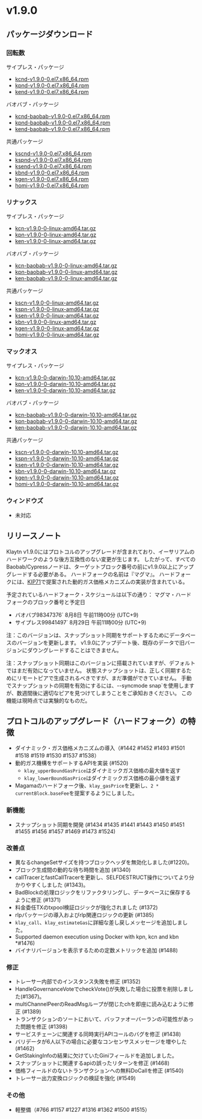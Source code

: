 # v1.9.0

## パッケージダウンロード

### 回転数<a id="rpm"></a>

サイプレス・パッケージ

- [kcnd-v1.9.0-0.el7.x86_64.rpm](https://packages.klaytn.net/klaytn/v1.9.0/kcnd-v1.9.0-0.el7.x86_64.rpm)
- [kpnd-v1.9.0-0.el7.x86_64.rpm](https://packages.klaytn.net/klaytn/v1.9.0/kpnd-v1.9.0-0.el7.x86_64.rpm)
- [kend-v1.9.0-0.el7.x86_64.rpm](https://packages.klaytn.net/klaytn/v1.9.0/kend-v1.9.0-0.el7.x86_64.rpm)

バオバブ・パッケージ

- [kcnd-baobab-v1.9.0-0.el7.x86_64.rpm](https://packages.klaytn.net/klaytn/v1.9.0/kcnd-baobab-v1.9.0-0.el7.x86_64.rpm)
- [kpnd-baobab-v1.9.0-0.el7.x86_64.rpm](https://packages.klaytn.net/klaytn/v1.9.0/kpnd-baobab-v1.9.0-0.el7.x86_64.rpm)
- [kend-baobab-v1.9.0-0.el7.x86_64.rpm](https://packages.klaytn.net/klaytn/v1.9.0/kend-baobab-v1.9.0-0.el7.x86_64.rpm)

共通パッケージ

- [kscnd-v1.9.0-0.el7.x86_64.rpm](https://packages.klaytn.net/klaytn/v1.9.0/kscnd-v1.9.0-0.el7.x86_64.rpm)
- [kspnd-v1.9.0-0.el7.x86_64.rpm](https://packages.klaytn.net/klaytn/v1.9.0/kspnd-v1.9.0-0.el7.x86_64.rpm)
- [ksend-v1.9.0-0.el7.x86_64.rpm](https://packages.klaytn.net/klaytn/v1.9.0/ksend-v1.9.0-0.el7.x86_64.rpm)
- [kbnd-v1.9.0-0.el7.x86_64.rpm](https://packages.klaytn.net/klaytn/v1.9.0/kbnd-v1.9.0-0.el7.x86_64.rpm)
- [kgen-v1.9.0-0.el7.x86_64.rpm](https://packages.klaytn.net/klaytn/v1.9.0/kgen-v1.9.0-0.el7.x86_64.rpm)
- [homi-v1.9.0-0.el7.x86_64.rpm](https://packages.klaytn.net/klaytn/v1.9.0/homi-v1.9.0-0.el7.x86_64.rpm)

### リナックス<a id="linux"></a>

サイプレス・パッケージ

- [kcn-v1.9.0-0-linux-amd64.tar.gz](https://packages.klaytn.net/klaytn/v1.9.0/kcn-v1.9.0-0-linux-amd64.tar.gz)
- [kpn-v1.9.0-0-linux-amd64.tar.gz](https://packages.klaytn.net/klaytn/v1.9.0/kpn-v1.9.0-0-linux-amd64.tar.gz)
- [ken-v1.9.0-0-linux-amd64.tar.gz](https://packages.klaytn.net/klaytn/v1.9.0/ken-v1.9.0-0-linux-amd64.tar.gz)

バオバブ・パッケージ

- [kcn-baobab-v1.9.0-0-linux-amd64.tar.gz](https://packages.klaytn.net/klaytn/v1.9.0/kcn-baobab-v1.9.0-0-linux-amd64.tar.gz)
- [kpn-baobab-v1.9.0-0-linux-amd64.tar.gz](https://packages.klaytn.net/klaytn/v1.9.0/kpn-baobab-v1.9.0-0-linux-amd64.tar.gz)
- [ken-baobab-v1.9.0-0-linux-amd64.tar.gz](https://packages.klaytn.net/klaytn/v1.9.0/ken-baobab-v1.9.0-0-linux-amd64.tar.gz)

共通パッケージ

- [kscn-v1.9.0-0-linux-amd64.tar.gz](https://packages.klaytn.net/klaytn/v1.9.0/kscn-v1.9.0-0-linux-amd64.tar.gz)
- [kspn-v1.9.0-0-linux-amd64.tar.gz](https://packages.klaytn.net/klaytn/v1.9.0/kspn-v1.9.0-0-linux-amd64.tar.gz)
- [ksen-v1.9.0-0-linux-amd64.tar.gz](https://packages.klaytn.net/klaytn/v1.9.0/ksen-v1.9.0-0-linux-amd64.tar.gz)
- [kbn-v1.9.0-0-linux-amd64.tar.gz](https://packages.klaytn.net/klaytn/v1.9.0/kbn-v1.9.0-0-linux-amd64.tar.gz)
- [kgen-v1.9.0-0-linux-amd64.tar.gz](https://packages.klaytn.net/klaytn/v1.9.0/kgen-v1.9.0-0-linux-amd64.tar.gz)
- [homi-v1.9.0-0-linux-amd64.tar.gz](https://packages.klaytn.net/klaytn/v1.9.0/homi-v1.9.0-0-linux-amd64.tar.gz)

### マックオス<a id="macos"></a>

サイプレス・パッケージ

- [kcn-v1.9.0-0-darwin-10.10-amd64.tar.gz](https://packages.klaytn.net/klaytn/v1.9.0/kcn-v1.9.0-0-darwin-10.10-amd64.tar.gz)
- [kpn-v1.9.0-0-darwin-10.10-amd64.tar.gz](https://packages.klaytn.net/klaytn/v1.9.0/kpn-v1.9.0-0-darwin-10.10-amd64.tar.gz)
- [ken-v1.9.0-0-darwin-10.10-amd64.tar.gz](https://packages.klaytn.net/klaytn/v1.9.0/ken-v1.9.0-0-darwin-10.10-amd64.tar.gz)

バオバブ・パッケージ

- [kcn-baobab-v1.9.0-0-darwin-10.10-amd64.tar.gz](https://packages.klaytn.net/klaytn/v1.9.0/kcn-baobab-v1.9.0-0-darwin-10.10-amd64.tar.gz)
- [kpn-baobab-v1.9.0-0-darwin-10.10-amd64.tar.gz](https://packages.klaytn.net/klaytn/v1.9.0/kpn-baobab-v1.9.0-0-darwin-10.10-amd64.tar.gz)
- [ken-baobab-v1.9.0-0-darwin-10.10-amd64.tar.gz](https://packages.klaytn.net/klaytn/v1.9.0/ken-baobab-v1.9.0-0-darwin-10.10-amd64.tar.gz)

共通パッケージ

- [kscn-v1.9.0-0-darwin-10.10-amd64.tar.gz](https://packages.klaytn.net/klaytn/v1.9.0/kscn-v1.9.0-0-darwin-10.10-amd64.tar.gz)
- [kspn-v1.9.0-0-darwin-10.10-amd64.tar.gz](https://packages.klaytn.net/klaytn/v1.9.0/kspn-v1.9.0-0-darwin-10.10-amd64.tar.gz)
- [ksen-v1.9.0-0-darwin-10.10-amd64.tar.gz](https://packages.klaytn.net/klaytn/v1.9.0/ksen-v1.9.0-0-darwin-10.10-amd64.tar.gz)
- [kbn-v1.9.0-0-darwin-10.10-amd64.tar.gz](https://packages.klaytn.net/klaytn/v1.9.0/kbn-v1.9.0-0-darwin-10.10-amd64.tar.gz)
- [kgen-v1.9.0-0-darwin-10.10-amd64.tar.gz](https://packages.klaytn.net/klaytn/v1.9.0/kgen-v1.9.0-0-darwin-10.10-amd64.tar.gz)
- [homi-v1.9.0-0-darwin-10.10-amd64.tar.gz](https://packages.klaytn.net/klaytn/v1.9.0/homi-v1.9.0-0-darwin-10.10-amd64.tar.gz)

### ウィンドウズ<a id="windows"></a>

- 未対応

## リリースノート

Klaytn v1.9.0にはプロトコルのアップグレードが含まれており、イーサリアムのハードワークのような後方互換性のない変更が生じます。 したがって、すべてのBaobab/Cypressノードは、ターゲットブロック番号の前にv1.9.0以上にアップグレードする必要がある。 ハードフォークの名前は『マグマ』。 ハードフォークには、[KIP71](https://kips.klaytn.foundation/KIPs/kip-71)で提案された動的ガス価格メカニズムの実装が含まれている。

予定されているハードフォーク・スケジュールは以下の通り：
マグマ・ハードフォークのブロック番号と予定日

- バオバブ98347376\` 8月8日 午前11時00分 (UTC+9)
- サイプレス99841497\` 8月29日 午前11時00分 (UTC+9)

注：このバージョンは、スナップショット同期をサポートするためにデータベースのバージョンを更新します。 v1.9.0にアップデート後、既存のデータで旧バージョンにダウングレードすることはできません。

注：スナップショット同期はこのバージョンに搭載されていますが、デフォルトではまだ有効になっていません。 状態スナップショットは、正しく同期するためにリモートピアで生成されるべきですが、まだ準備ができていません。 手動でスナップショットの同期を有効にするには、--syncmode snap\`を使用しますが、数週間後に適切なピアを見つけてしまうことをご承知おきください。 この機能は現時点では実験的なものだ。

## プロトコルのアップグレード（ハードフォーク）の特徴

- ダイナミック・ガス価格メカニズムの導入（#1442 #1452 #1493 #1501 #1518 #1519 #1530 #1537 #1538）
- 動的ガス機構をサポートするAPIを実装 (#1520)
  - `klay_upperBoundGasPrice`はダイナミックガス価格の最大値を返す
  - `klay_lowerBoundGasPrice`はダイナミックガス価格の最小値を返す
- Magamaのハードフォーク後、`klay_gasPrice`を更新し、`2 * currentBlock.baseFee`を提案するようにしました。

### 新機能

- スナップショット同期を開発 (#1434 #1435 #1441 #1443 #1450 #1451 #1455 #1456 #1457 #1469 #1473 #1524)

### 改善点

- 異なるchangeSetサイズを持つブロックヘッダを無効化しました(#1220)。
- ブロック生成間の動的な待ち時間を追加 (#1340)
- callTracerとfastCallTracerを更新し、SELFDESTRUCT操作についてより分かりやすくしました (#1343)。
- BadBlockの処理ロジックをリファクタリングし、データベースに保存するように修正 (#1371)
- 料金委任TXのtxpool検証ロジックが強化されました (#1372)
- rlpパッケージの導入およびrlp関連ロジックの更新 (#1385)
- `klay_call`、`klay_estimateGas`に詳細な差し戻しメッセージを追加しました。
- Supported daemon execution using Docker with kpn, kcn and kbn \*#1476)
- バイナリバージョンを表示するための定数メトリックを追加 (#1488)

### 修正

- トレーサー内部でのインスタンス失敗を修正 (#1352)
- HandleGovernanceVoteでcheckVote()が失敗した場合に投票を削除しました(#1367)。
- multiChannelPeerのReadMsgループが閉じたchを即座に読み込むように修正 (#1389)
- トランザクションのソートにおいて、バッファオーバーランの可能性があった問題を修正 (#1398)
- サービスチェーンに関連する同時実行APIコールのバグを修正 (#1438)
- バリデータが6人以下の場合に必要なコンセンサスメッセージを増やした (#1462)
- GetStakingInfoの結果に欠けていたGiniフィールドを追加しました。
- スナップショットに関連するapiの誤ったリターンを修正 (#1468)
- 価格フィールドのないトランザクションへの無料DoCallを修正 (#1540)
- トレーサー出力変換ロジックの検証を強化 (#1549)

### その他

- 軽整備（#766 #1157 #1227 #1316 #1362 #1500 #1515）
